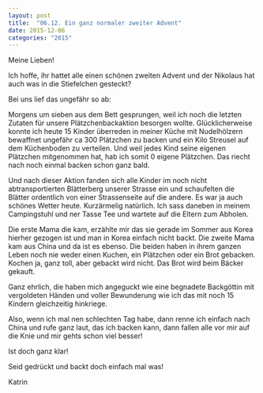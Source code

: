 ```yaml
---
layout: post
title:  "06.12. Ein ganz normaler zweiter Advent"
date: 2015-12-06
categories: "2015"
---
```

Meine Lieben!


Ich hoffe, ihr hattet alle einen schönen zweiten Advent und der Nikolaus hat auch was in die Stiefelchen gesteckt?



Bei uns lief das ungefähr so ab:



Morgens um sieben aus dem Bett gesprungen, weil ich noch die letzten Zutaten für unsere Plätzchenbackaktion besorgen wollte. Glücklicherweise konnte ich heute 15 Kinder überreden in meiner Küche mit Nudelhölzern bewaffnet ungefähr ca 300 Plätzchen zu backen und ein Kilo Streusel auf dem Küchenboden zu verteilen. Und weil jedes Kind seine eigenen Plätzchen mitgenommen hat, hab ich somit 0 eigene Plätzchen. Das riecht nach noch einmal backen schon ganz bald.

Und nach dieser Aktion fanden sich alle Kinder im noch nicht abtransportierten Blätterberg unserer Strasse ein und schaufelten die Blätter ordentlich von einer Strassenseite auf die andere. Es war ja auch schönes Wetter heute. Kurzärmelig natürlich. Ich sass daneben in meinem Campingstuhl und ner Tasse Tee und wartete auf die Eltern zum Abholen. 

Die erste Mama die kam, erzählte mir das sie gerade im Sommer aus Korea hierher gezogen ist und man in Korea einfach nicht backt. Die zweite Mama kam aus China und da ist es ebenso. Die beiden haben in ihrem ganzen Leben noch nie weder einen Kuchen, ein Plätzchen oder ein Brot gebacken. Kochen ja, ganz toll, aber gebackt wird nicht. Das Brot wird beim Bäcker gekauft. 

Ganz ehrlich, die haben mich angeguckt wie eine begnadete Backgöttin mit vergoldeten Händen und voller Bewunderung wie ich das mit noch 15 Kindern gleichzeitig hinkriege.

Also, wenn ich mal nen schlechten Tag habe, dann renne ich einfach nach China und rufe ganz laut, das ich backen kann, dann fallen alle vor mir auf die Knie und mir gehts schon viel besser!

Ist doch ganz klar!

Seid gedrückt und backt doch einfach mal was!

Katrin

